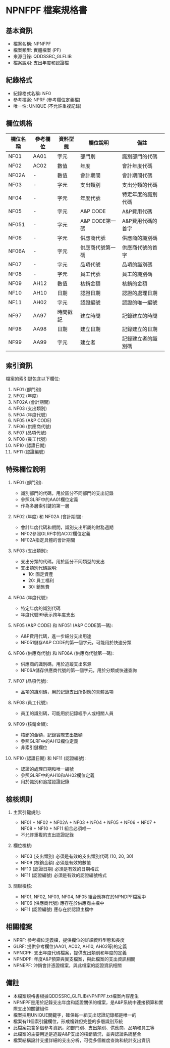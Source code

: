 # NPNFPF 檔案規格書

## 基本資訊
- 檔案名稱: NPNFPF
- 檔案類型: 實體檔案 (PF)
- 來源目錄: QDDSSRC_GLFLIB
- 檔案說明: 支出年度和認證檔

## 紀錄格式
- 紀錄格式名稱: NF0
- 參考檔案: NPRF (參考欄位定義檔)
- 唯一性: UNIQUE (不允許重複記錄)

## 欄位規格
| 欄位名稱 | 參考欄位 | 資料型態 | 欄位說明 | 備註 |
|---------|---------|---------|---------|------|
| NF01 | AA01 | 字元 | 部門別 | 識別部門的代碼 |
| NF02 | AC02 | 數值 | 年度 | 會計年度代碼 |
| NF02A | - | 數值 | 會計期間 | 會計期間代碼 |
| NF03 | - | 字元 | 支出類別 | 支出分類的代碼 |
| NF04 | - | 字元 | 年度代號 | 特定年度的識別代碼 |
| NF05 | - | 字元 | A&P CODE | A&P費用代碼 |
| NF051 | - | 字元 | A&P CODE第一碼 | A&P費用代碼的首字 |
| NF06 | - | 字元 | 供應商代號 | 供應商的識別碼 |
| NF06A | - | 字元 | 供應商代號第一碼 | 供應商代號的首字 |
| NF07 | - | 字元 | 品項代號 | 品項的識別碼 |
| NF08 | - | 字元 | 員工代號 | 員工的識別碼 |
| NF09 | AH12 | 數值 | 核銷金額 | 核銷的金額 |
| NF10 | AH10 | 日期 | 認證日期 | 認證的處理日期 |
| NF11 | AH02 | 字元 | 認證編號 | 認證的唯一編號 |
| NF97 | AA97 | 時間戳記 | 建立時間 | 記錄建立的時間 |
| NF98 | AA98 | 日期 | 建立日期 | 記錄建立的日期 |
| NF99 | AA99 | 字元 | 建立者 | 記錄建立者的識別碼 |

## 索引資訊
檔案的索引鍵包含以下欄位:
1. NF01 (部門別)
2. NF02 (年度)
3. NF02A (會計期間)
4. NF03 (支出類別)
5. NF04 (年度代號)
6. NF05 (A&P CODE)
7. NF06 (供應商代號)
8. NF07 (品項代號)
9. NF08 (員工代號)
10. NF10 (認證日期)
11. NF11 (認證編號)

## 特殊欄位說明
1. NF01 (部門別): 
   - 識別部門的代碼，用於區分不同部門的支出記錄
   - 參照GLRF中的AA01欄位定義
   - 作為多層索引鍵的第一層

2. NF02 (年度) 和 NF02A (會計期間):
   - 會計年度代碼和期間，識別支出所屬的財務週期
   - NF02參照GLRF中的AC02欄位定義
   - NF02A指定具體的會計期間

3. NF03 (支出類別):
   - 支出分類的代碼，用於區分不同類型的支出
   - 支出類別代碼說明:
     - 10: 固定資產
     - 20: 員工福利
     - 30: 銷售費

4. NF04 (年度代號):
   - 特定年度的識別代碼
   - 年度代號99表示跨年度支出

5. NF05 (A&P CODE) 和 NF051 (A&P CODE第一碼):
   - A&P費用代碼，進一步細分支出用途
   - NF051儲存A&P CODE的第一個字元，可能用於快速分類

6. NF06 (供應商代號) 和 NF06A (供應商代號第一碼):
   - 供應商的識別碼，用於追蹤支出來源
   - NF06A儲存供應商代號的第一個字元，用於分類或快速查詢

7. NF07 (品項代號):
   - 品項的識別碼，用於記錄支出所對應的具體品項

8. NF08 (員工代號):
   - 員工的識別碼，可能用於記錄經手人或相關人員

9. NF09 (核銷金額):
   - 核銷的金額，記錄實際支出數額
   - 參照GLRF中的AH12欄位定義
   - 非索引鍵欄位

10. NF10 (認證日期) 和 NF11 (認證編號):
    - 認證的處理日期和唯一編號
    - 參照GLRF中的AH10和AH02欄位定義
    - 用於識別和追蹤認證記錄

## 檢核規則
1. 主索引鍵規則:
   - NF01 + NF02 + NF02A + NF03 + NF04 + NF05 + NF06 + NF07 + NF08 + NF10 + NF11 組合必須唯一
   - 不允許重複的支出認證記錄

2. 欄位檢核:
   - NF03 (支出類別) 必須是有效的支出類別代碼 (10, 20, 30)
   - NF09 (核銷金額) 必須是有效的數值
   - NF10 (認證日期) 必須是有效的日期格式
   - NF11 (認證編號) 必須是有效的認證編號格式

3. 關聯檢核:
   - NF01, NF02, NF03, NF04, NF05 組合應存在於NPNDPF檔案中
   - NF06 (供應商代號) 應存在於供應商主檔中
   - NF11 (認證編號) 應存在於認證主檔中

## 相關檔案
- NPRF: 參考欄位定義檔，提供欄位的詳細資料型態和長度
- GLRF: 提供參考欄位(AA01, AC02, AH10, AH02等)的定義
- NPNCPF: 支出年度代碼檔案，提供支出類別和年度的定義
- NPNDPF: 年度A&P預算與實支檔案，與此檔案的支出資訊相關
- NPNEPF: 沖銷會計憑證檔案，與此檔案的認證資訊相關

## 備註
- 本檔案規格書根據QDDSSRC_GLFLIB/NPNFPF.txt檔案內容產生
- NPNFPF是用於記錄支出年度和認證關係的檔案，是A&P系統中連接預算和實際支出的關鍵組件
- 檔案採用UNIQUE關鍵字，確保每一組支出認證記錄都是唯一的
- 檔案有11個索引鍵欄位，形成複雜但完整的多層識別系統
- 此檔案包含多個參考資訊，如部門別、支出類別、供應商、品項和員工等
- 此檔案的主要用途是追蹤A&P支出的核銷情況，並與認證系統整合
- 檔案結構設計支援詳細的支出分析，可從多個維度查詢和統計支出資訊 
